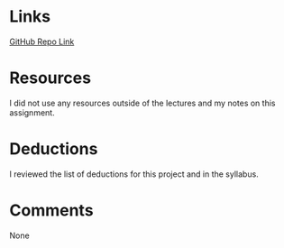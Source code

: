 # Links

[GitHub Repo Link](https://github.com/gerrettrice/hw_jquery_rice_gerrett/tree/master)

# Resources

I did not use any resources outside of the lectures and my notes on this assignment.

# Deductions

I reviewed the list of deductions for this project and in the syllabus.

# Comments

None
